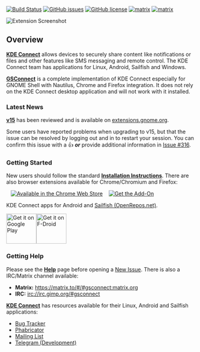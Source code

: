 [![Build Status](https://travis-ci.com/andyholmes/gnome-shell-extension-gsconnect.svg?branch=master)](https://travis-ci.com/andyholmes/gnome-shell-extension-gsconnect) [![GitHub issues](https://img.shields.io/github/issues/andyholmes/gnome-shell-extension-gsconnect.svg)](https://github.com/andyholmes/gnome-shell-extension-gsconnect/issues) [![GitHub license](https://img.shields.io/github/license/andyholmes/gnome-shell-extension-gsconnect.svg)](https://github.com/andyholmes/gnome-shell-extension-gsconnect/blob/master/LICENSE) [![matrix](https://img.shields.io/badge/matrix-join%20chat-54b191.svg)](https://matrix.to/#/#gsconnect:matrix.org) [![matrix](https://img.shields.io/badge/irc-join%20chat-54b191.svg)](irc://irc.gimp.org/#gsconnect)

![Extension Screenshot][screenshot]

## Overview

**[KDE Connect][kdeconnect]** allows devices to securely share content like notifications or files and other features like SMS messaging and remote control. The KDE Connect team has applications for Linux, Android, Sailfish and Windows.

**[GSConnect][ego]** is a complete implementation of KDE Connect especially for GNOME Shell with Nautilus, Chrome and Firefox integration. It does not rely on the KDE Connect desktop application and will not work with it installed.

### Latest News

[**v15**](../releases/tag/v15) has been reviewed and is available on [extensions.gnome.org][ego].

Some users have reported problems when upgrading to v15, but that the issue can be resolved by logging out and in to restart your session. You can confirm this issue with a :+1: ***or*** provide additional information in [Issue #316](../issues/316).

### Getting Started

New users should follow the standard **[Installation Instructions][install]**. There are also browser extensions available for Chrome/Chromium and Firefox:

   [<img alt="Available in the Chrome Web Store" src="https://developer.chrome.com/webstore/images/ChromeWebStore_BadgeWBorder_v2_206x58.png" hspace="12"/>][chrome] [<img src="https://addons.cdn.mozilla.net/static/img/addons-buttons/AMO-button_1.png"
      alt="Get the Add-On">][firefox]

KDE Connect apps for Android and [Sailfish (OpenRepos.net)][open-repos].

   [<img alt='Get it on Google Play' src='https://play.google.com/intl/en_us/badges/images/generic/en_badge_web_generic.png' height='80'/>][google-play][<img src="https://f-droid.org/badge/get-it-on.png"
      alt="Get it on F-Droid"
      height="80">][f-droid]

### Getting Help

Please see the **[Help][help]** page before opening a [New Issue][issue]. There is also a IRC/Matrix channel available:

* **Matrix:** https://matrix.to/#/#gsconnect:matrix.org
* **IRC:** <a href="irc://irc.gimp.org/#gsconnect">irc://irc.gimp.org/#gsconnect</a>

**[KDE Connect][kdeconnect]** has resources available for their Linux, Android and Sailfish applications:

* [Bug Tracker](https://bugs.kde.org/buglist.cgi?quicksearch=kdeconnect)
* [Phabricator](https://phabricator.kde.org/project/view/159/)
* [Mailing List](https://mail.kde.org/mailman/listinfo/kdeconnect)
* [Telegram (Development)](https://t.me/joinchat/AOS6gA37orb2dZCLhqbZjg)


[screenshot]: https://raw.githubusercontent.com/andyholmes/gnome-shell-extension-gsconnect/master/extra/screenshot.png

[kdeconnect]: https://community.kde.org/KDEConnect
[google-play]: https://play.google.com/store/apps/details?id=org.kde.kdeconnect_tp
[f-droid]: https://f-droid.org/packages/org.kde.kdeconnect_tp/
[open-repos]: https://openrepos.net/content/piggz/kde-connect

[ego]: https://extensions.gnome.org/extension/1319/gsconnect/
[help]: https://github.com/andyholmes/gnome-shell-extension-gsconnect/wiki/Help
[install]: https://github.com/andyholmes/gnome-shell-extension-gsconnect/wiki/Installation#standard
[install-zip]: https://github.com/andyholmes/gnome-shell-extension-gsconnect/wiki/Installation#install-from-zip
[issue]: https://github.com/andyholmes/gnome-shell-extension-gsconnect/issues/
[chrome]: https://chrome.google.com/webstore/detail/gsconnect/jfnifeihccihocjbfcfhicmmgpjicaec
[firefox]: https://addons.mozilla.org/firefox/addon/gsconnect/
